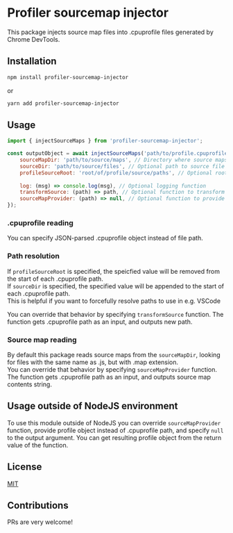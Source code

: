 # Profiler sourcemap injector

This package injects source map files into .cpuprofile files generated by Chrome DevTools.

## Installation

```bash
npm install profiler-sourcemap-injector
```

or

```bash
yarn add profiler-sourcemap-injector
```

## Usage

```js
import { injectSourceMaps } from 'profiler-sourcemap-injector';

const outputObject = await injectSourceMaps('path/to/profile.cpuprofile', 'path/to/output/profile.cpuprofile', {
    sourceMapDir: 'path/to/source/maps', // Directory where source maps are located
    sourceDir: 'path/to/source/files', // Optional path to source file directory
    profileSourceRoot: 'root/of/profile/source/paths', // Optional root path of source paths in .cpuprofile file
    
    log: (msg) => console.log(msg), // Optional logging function
    transformSource: (path) => path, // Optional function to transform source paths
    sourceMapProvider: (path) => null, // Optional function to provide source maps
});
```

### .cpuprofile reading

You can specify JSON-parsed .cpuprofile object instead of file path.

### Path resolution

If `profileSourceRoot` is specified, the speicfied value will be removed from the start of each .cpuprofile path.\
If `sourceDir` is specified, the specified value will be appended to the start of each .cpuprofile path.\
This is helpful if you want to forcefully resolve paths to use in e.g. VSCode

You can override that behavior by specifying `transformSource` function. The function gets .cpuprofile path as an input, and outputs new path.

### Source map reading

By default this package reads source maps from the `sourceMapDir`, looking for files with the same name as .js, but with .map extension.\
You can override that behavior by specifying `sourceMapProvider` function. The function gets .cpuprofile path as an input, and outputs source map contents string.

## Usage outside of NodeJS environment

To use this module outside of NodeJS you can override `sourceMapProvider` function, provide profile object instead of .cpuprofile path, and specify `null` to the output argument.
You can get resulting profile object from the return value of the function.


## License

[MIT](LICENSE)

## Contributions

PRs are very welcome!